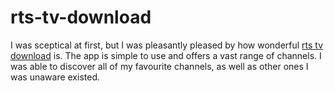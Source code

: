# rts-tv-download
I was sceptical at first, but I was pleasantly pleased by how wonderful <a href="https://rts-tv.com/">rts tv download</a> is. The app is simple to use and offers a vast range of channels. I was able to discover all of my favourite channels, as well as other ones I was unaware existed.
